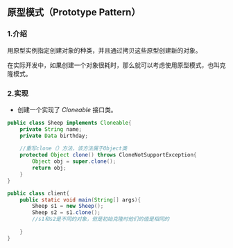 ## 原型模式（Prototype Pattern）

### 1.介绍

用原型实例指定创建对象的种类，并且通过拷贝这些原型创建新的对象。

在实际开发中，如果创建一个对象很耗时，那么就可以考虑使用原型模式，也叫克隆模式。

### 2.实现

- 创建一个实现了 *Cloneable* 接口类。

```java
public class Sheep implements Cloneable{
    private String name;
    private Data birthday;
    
    //重写clone（）方法，该方法属于Object类
    protected Object clone() throws CloneNotSupportException{
        Object obj = super.clone();
        return obj;
    }
}
```



```java
public class client{
    public static void main(String[] args){
        Sheep s1 = new Sheep();
        Sheep s2 = s1.clone();
        //s1和s2是不同的对象，但是初始克隆时他们的值是相同的
            
    }
}
```

